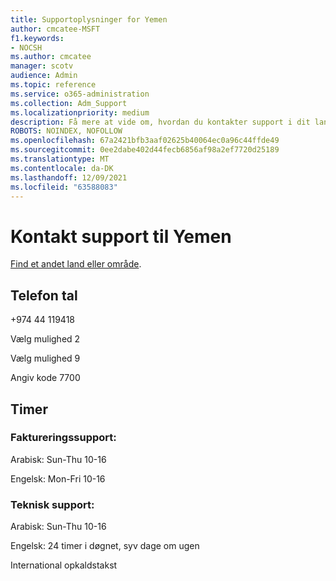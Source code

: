 ```yaml
---
title: Supportoplysninger for Yemen
author: cmcatee-MSFT
f1.keywords:
- NOCSH
ms.author: cmcatee
manager: scotv
audience: Admin
ms.topic: reference
ms.service: o365-administration
ms.collection: Adm_Support
ms.localizationpriority: medium
description: Få mere at vide om, hvordan du kontakter support i dit land eller område.
ROBOTS: NOINDEX, NOFOLLOW
ms.openlocfilehash: 67a2421bfb3aaf02625b40064ec0a96c44ffde49
ms.sourcegitcommit: 0ee2dabe402d44fecb6856af98a2ef7720d25189
ms.translationtype: MT
ms.contentlocale: da-DK
ms.lasthandoff: 12/09/2021
ms.locfileid: "63588083"
---
```

# <a name="contact-support-for-yemen"></a>Kontakt support til Yemen

[Find et andet land eller område](../get-help-support.md).

## <a name="phone-number"></a>Telefon tal
+974 44 119418

Vælg mulighed 2

Vælg mulighed 9

Angiv kode 7700

## <a name="hours"></a>Timer
### <a name="billing-support"></a>Faktureringssupport:

Arabisk: Sun-Thu 10-16

Engelsk: Mon-Fri 10-16

### <a name="technical-support"></a>Teknisk support:

Arabisk: Sun-Thu 10-16

Engelsk: 24 timer i døgnet, syv dage om ugen

International opkaldstakst

